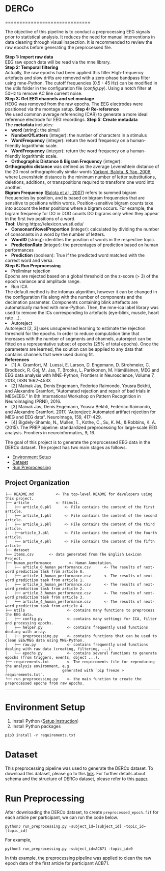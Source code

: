 # DERCo
==============================

The objective of this pipeline is to conduct a preprocessing EEG signals prior to statistical analysis. It reduces the need for manual interventions in data cleaning through visual inspection. It is recommended to review the raw epochs before generating the preprocessed file.
<div class="alert alert-block alert-info">
    <b>Step 1: Import raw data </b> <br>
    EEG raw epoch data will be read via the mne library. <br>
    <b>Step 2: Temporal filtering </b> <br>
    Actually, the raw epochs had been applied this filter
    High-frequency artefacts and slow drifts are removed with a zero-phase bandpass filter using mne-Python. The cutoff frequencies (0.5 - 45 Hz) can be modified in the utils folder in the configuration file (<em>config.py</em>). Using a notch filter at 50Hz to remove AC line current noise. <br>
    <b>Step 3: Get EEG channels and set montage</b> <br>
    HEOG was removed from the raw epochs. The EEG electrodes were positioned via the montage setup.
    <b>Step 4: Re-reference</b> <br>
    We used common average referencing (CAR) to generate a more ideal reference electrode for EEG recordings.
    <b>Step 5: Create metadata</b> <br>
    The <strong>metadata</strong> includes:
    <li><strong>word</strong> (string): the simuli</li>
    <li><strong>NumberOfLetters</strong> (integer): the number of characters in a stimulus</li>
    <li><strong>WordFrequency</strong> (integer): return the word frequency on a human-friendly logarithmic scale.</li>
    <li><strong>WordFrequency</strong> (integer): return the word frequency on a human-friendly logarithmic scale.</li>
    <li><strong>Orthographic Distance & Bigram Frequency</strong> (integer): 
    <div class="alert alert-block alert-info">
    <b>Orthographic distance</b> was defined as the average Levenshtein distance of the 20 most orthographically similar words <a href="https://link.springer.com/article/10.3758/PBR.15.5.971">Yarkoni, Balota, & Yap, 2008</a>, where Levenshtein distance is the minimum number of letter substitutions, deletions, additions, or transpositions required to transform one word into another. <br>
    <b>Bigram Frequency</b> (<a href="https://link.springer.com/article/10.3758/BF03193014">Balota et al,, 2007</a>) refers to summed bigram frequencies by position, and is based on bigram frequencies that are sensitive to positions within words. Position-sensitive bigram counts take into account the letter positions where a bigram occurs. For example, the bigram frequency for DO in DOG counts DO bigrams only when they appear in the first two positions of a word.<br>
    <b>Tool:</b> Using https://elexicon.wustl.edu/
</div>
</li>
<li><strong>ConsonantVowelProportion</strong> (integer): calculated by dividing the number of consonants in a word by the number of letters.</li>
<li><strong>WordID</strong> (string): identifies the position of words in the respective topic.</li>
<li><strong>PredictionRate</strong> (integer): the percentages of prediction based on human performances</li>
<li><strong>Prediction</strong> (boolean): True if the predicted word matched with the correct word and versa.</li>
    <b>Step 6: Run Preprocessing </b> <br>
        <li>Preliminar rejection </li>
            Epochs are rejected based on a global threshold on the z-score (> 3) of the epoch variance and amplitude range.
        <li>Run ICA </li> 
            The default method is the infomax algorithm, however it can be changed in the configuration file along with the number of components and the decimation parameter. Components containing blink artefacts are automatically marked with mne-Python. Then, the mne-ica label library was used to remove the ICs corresponding to artefacts (eye-blink, muscle, heart rate ...).
        <li>Autoreject </li>
            Autoreject [2, 3] uses unsupervised learning to estimate the rejection threshold for the epochs. In order to reduce computation time that increases with the number of segments and channels, autoreject can be fitted on a representative subset of epochs (25% of total epochs). Once the parameters are learned, the solution can be applied to any data that contains channels that were used during fit.<br>
    <b> References </b> <br>
        <li>[1] A. Gramfort, M. Luessi, E. Larson, D. Engemann, D. Strohmeier, C. Brodbeck, R. Goj, M. Jas, T. Brooks, L. Parkkonen, M. Hämäläinen, MEG and EEG data analysis with MNE-Python, Frontiers in Neuroscience, Volume 7, 2013, ISSN 1662-453X</li>
        <li>[2] Mainak Jas, Denis Engemann, Federico Raimondo, Yousra Bekhti, and Alexandre Gramfort, “Automated rejection and repair of bad trials in MEG/EEG.” In 6th International Workshop on Pattern Recognition in Neuroimaging (PRNI), 2016.</li>
        <li>[3] Mainak Jas, Denis Engemann, Yousra Bekhti, Federico Raimondo, and Alexandre Gramfort. 2017. “Autoreject: Automated artifact rejection for MEG and EEG data”. NeuroImage, 159, 417-429.</li>
        <li>[4] Bigdely-Shamlo, N., Mullen, T., Kothe, C., Su, K. M., & Robbins, K. A. (2015). The PREP pipeline: standardized preprocessing for large-scale EEG analysis. Frontiers in neuroinformatics, 9, 16.</li>
    
    
</div>

The goal of this project is to generate the preprocessed EEG data in the DERCo dataset. The project has two main stages as follows.
* [Environment Setup](#Environment_Setup)
* [Dataset](#Dataset)
* [Run Preprocessing](#Run_Preprocessing)

Project Organization
------------
    ├── README.md          <- The top-level README for developers using this project.
    ├── article            <- Stimuli.
    │   ├── article_0.pkl      <- File contains the content of the first article.
    │   ├── article_1.pkl      <- File contains the content of the second article.
    │   ├── article_2.pkl      <- File contains the content of the third article.
    │   ├──article_3.pkl       <- File contains the content of the fourth article.
    │   └── article_4.pkl      <- File contains the content of the fifth article
    ├── dataset
    └── Items.csv       <- data generated from The English Lexicon Project.
    ├── human_performance        <- Human Annotation.
    │   ├── article_0_human_performance.csv      <- The results of next-word prediction task from article 0.
    │   ├── article_1_human_performance.csv      <- The results of next-word prediction task from article 1.
    │   ├── article_2_human_performance.csv      <- The results of next-word prediction task from article 2.
    │   ├── article_3_human_performance.csv      <- The results of next-word prediction task from article 3.
    │   └── article_4_human_performance.csv      <- The results of next-word prediction task from article 4.
    ├── utils                   <- contains many functions to preprocess the EEG data.
    │   ├── config.py           <- contains many settings for ICA, filter and processing epochs.
    │   ├── helper.py           <- contains frequently used functions dealing with array.
    │   ├── preprocessing.py    <- contains functions that can be used to clean EEG/MEG data using MNE-Python.
    │   ├── raw.py              <- contains frequently used functions dealing with raw data (creating, filtering, ...).
    │   └── epochs.py           <- contains several functions to generate epochs (from triggers, events, object ...).
    ├── requirements.txt        <- The requirements file for reproducing the analysis environment, e.g.
    │                         generated with `pip freeze > requirements.txt`.
    └── run_preprocessing.py    <- the main function to create the preprocessed epochs from raw epochs.

--------

# Environment Setup
1. Install Python (<a target="_blank" href="https://wiki.python.org/moin/BeginnersGuide">Setup instruction</a>)
2. Install Python packages
```console 
pip3 install -r requirements.txt 
``` 

# Dataset
This preprocessing pipeline was used to generate the DERCo dataset. To download this dataset, please go to this [link](https://osf.io/rkqbu/). For further details about schema and the structure of DERCo dataset, please refer to this [paper]().
# Run Preprocessing
After downloading the DERCo dataset, to create `preprocessed_epoch.fif` for each article per participant, we can run the code below.
```console 
python3 run_preprocessing.py -subject_id=[subject_id] -topic_id=[topic_id]
``` 
For example,
```console 
python3 run_preprocessing.py -subject_id=ACB71 -topic_id=0
```
In this example, the preprocessing pipeline was applied to clean the raw epoch data of the first article for participant ACB71.
